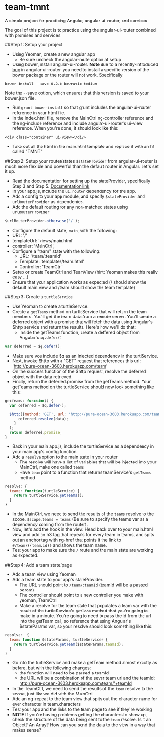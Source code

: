 team-tmnt
=========

A simple project for practicing Angular, angular-ui-router, and services

The goal of this project is to practice using the angular-ui-router combined with promises and services.

##Step 1: Setup your project
* Using Yeoman, create a new angular app
  * Be sure uncheck the angular-route option at setup
* Using bower, install angular-ui-router. **Note** due to a recently-introduced [bug](https://github.com/angular-ui/ui-router/commit/ccdab193315f304eb3be5f5b97c47a926c79263e) in angular-ui-router, you need to install a specific version of the bower package or the router will not work. Specifically:

```
bower install --save 0.2.8-bowratic-tedium
```

Note the --save option, which ensures that this version is saved to your bower.json file.
* Run `grunt bower-install` so that grunt includes the angular-ui-router reference in your html file.
* In the index.html file, remove the MainCtrl ng-controller reference and the ng-include reference and include angular-ui-router's ui-view reference. When you're done, it should look like this:

```
<div class="container" ui-view></div>
```
* Take out all the html in the main.html template and replace it with an h1 called "TMNT"

##Step 2: Setup your router/states
`$stateProvider` from angular-ui-router is much more flexible and powerful than the default router in Angular. Let's set it up.
* Read the documentation for setting up the stateProvider, specifically Step 3 and Step 5. [Documentation link](https://github.com/angular-ui/ui-router#nested-states--views)
* In your app.js, include the `ui.router` dependency for the app.
* Add a config to your app module, and specify `$stateProvider` and `urlRouterProvider` as dependenies.
* Add the default routing for any non-matched states using `urlRouterProvider`

```javascript
$urlRouterProvider.otherwise('/');
```
* Configure the default state, `main`, with the following:
 * URL: '/'
 * templateUrl: 'views/main.html'
 * controller: 'MainCtrl',
* Configure a "team" state with the following:
  * URL: '/team/:teamId' 
  * Template: 'templates/team.html'
  * Controller: 'TeamCtrl'
* Setup or create TeamCtrl and TeamView (hint: Yeoman makes this really easy ...)
* Ensure that your application works as expected (/ should show the default main view and /team should show the team template)

##Step 3: Create a `turtleService`
* Use Yeoman to create a turtleService.
* Create a `getTeams` method on turtleService that will return the team members. You'll get the team data from a remote server. You'll create a deferred object with a promise that will fetch the data using Angular's $http service and return the results. Here's how we'll do that:
  * Inside the getTeams function, create a deffered object from Angular's `$q.defer()`

```javascript
var deferred = $q.defer();
```
  * Make sure you include $q as an injected dependency in the turtlService.
  * Next, invoke $http with a "GET" request that references this url: 'http://pure-ocean-3603.herokuapp.com/team'
  * On the success function of the $http request, resolve the deferred object with the data retrieved.
  * Finally, return the deferred.promise from the getTeams method. Your getTeams method on the turtleService should now look something like this:

```javascript
getTeams: function() {
  var deferred = $q.defer();

  $http({method: 'GET', url: 'http://pure-ocean-3603.herokuapp.com/team'}).success(function(data) {
      deferred.resolve(data);
    }
  );
  return deferred.promise;
}
```

* Back in your main app.js, include the turtleService as a dependency in your main app's config function
* Add a `resolve` option to the main state in your router
  * The resolve will have a list of variables that will be injected into your MainCtrl, make one called `teams`
  * Have `team` point to a function that returns teamService's `getTeams` method

```javascript
resolve: {
  teams: function(turtleService) {
    return turtleService.getTeams();
  }
}
```

* In the MainCtrl, we need to send the results of the `teams` resolve to the scope. `$scope.teams = teams` (Be sure to specify the teams var as a dependency coming from the router).
* Now, let's add the hook in the view. Head back over to your main.html view and add an h3 tag that repeats for every team in teams, and spits out an anchor tag with ng-href that points it the link to `#/team/{{team.id}}` and shows the team name.
* Test your app to make sure the `/` route and the main state are working as expected.

##Step 4: Add a team state/page
* Add a team view using Yeoman
* Add a team state to your app's stateProvider.
  * The URL should point to `/team/:teamId` (teamId will be a passed param)
  * The controller should point to a new controller you make with yeoman, TeamCtrl
  * Make a resolve for the team state that populates a team var with the result of the turtleService's `getTeam` method that you're going to make in a minute. You're going to need to pass the id from the url into the getTeam call, so reference that using Angular's $stateParams var, so your resolve should look something like this:

```javascript
resolve:  {
  team: function($stateParams, turtleService) {
    return turtleService.getTeam($stateParams.teamId);
  }
}
```

* Go into the turtleService and make a getTeam method almost exactly as before, but with the following changes:
  * the function will need to be passed a teamId
  * the URL will be a combination of the sever team url and the teamId: http://pure-ocean-3603.herokuapp.com/team/'+teamId
* In the TeamCtrl, we need to send the results of the `team` resolve to the scope, just like we did with the MainCtrl.
* Add an ng-repeat to the team view that spits out the character name for ever character in team.characters
* Test your app and the links to the team page to see if they're working
* **NOTE** If you're having problems getting the characters to show up, check the structure of the data being sent to the `team` resolve. Is it an Object? An Array? How can you send the data to the view in a way that makes sense?
